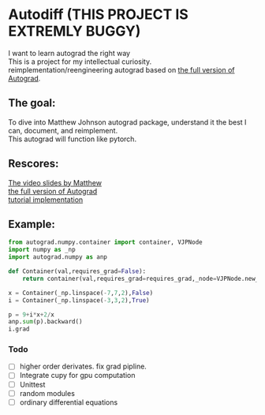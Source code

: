 # Autodiff (THIS PROJECT IS EXTREMLY BUGGY)
I want to learn autograd the right way<br>
This is a project for my intellectual curiosity. reimplementation/reengineering autograd based on [the full version of Autograd](https://github.com/hips/autograd).

## The goal:
To dive into Matthew Johnson autograd package, understand it the best I can, document, and reimplement.<br>
This autograd will function like pytorch.

## Rescores:
[The video slides by Matthew](http://videolectures.net/deeplearning2017_johnson_automatic_differentiation/)<br>
[the full version of Autograd](https://github.com/hips/autograd)<br>
[tutorial implementation](https://github.com/mattjj/autodidact)<br>

## Example:
```python
from autograd.numpy.container import container, VJPNode
import numpy as _np
import autograd.numpy as anp

def Container(val,requires_grad=False):
    return container(val,requires_grad=requires_grad,_node=VJPNode.new_root())

x = Container(_np.linspace(-7,7,2),False)
i = Container(_np.linspace(-3,3,2),True)

p = 9+i*x+2/x
anp.sum(p).backward()
i.grad
```

### Todo
- [ ] higher order derivates. fix grad pipline.
- [ ] Integrate cupy for gpu computation
- [ ] Unittest
- [ ] random modules
- [ ] ordinary differential equations
